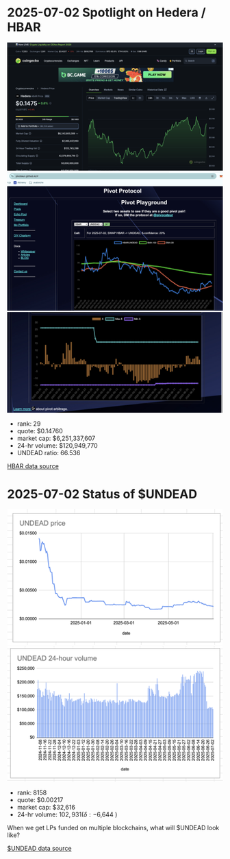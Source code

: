 # 2025-07-02 Spotlight on Hedera / HBAR 

![HBAR data from Coingecko](imgs/01a-hbar.png)
![HBAR/UNDEAD ratio](imgs/01b-ratio.png)
![HBAR/UNDEAD δ](imgs/01c-delta.png)

* rank: 29 
* quote: $0.14760 
* market cap: $6,251,337,607 
* 24-hr volume: $120,949,770 
* UNDEAD ratio: 66.536 

[HBAR data source](https://www.coingecko.com/en/coins/hedera) 
# 2025-07-02 Status of $UNDEAD 

![$UNDEAD rank](imgs/02a-rank.png) 
![$UNDEAD quote](imgs/02b-quote.png) 
![$UNDEAD market captalization](imgs/02c-cap.png) 
![$UNDEAD 24-hour volume](imgs/02d-vol.png) 

* rank: 8158 
* quote: $0.00217 
* market cap: $32,616 
* 24-hr volume: $102,931 (δ: -$6,644 ) 






When we get LPs funded on multiple blockchains, what will $UNDEAD look like? 

[$UNDEAD data source](https://www.coingecko.com/en/coins/undead-blocks) 
